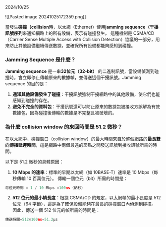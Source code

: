 
2024/10/25

![[Pasted image 20241025172359.png]]

當發生**碰撞（collision**時，以太網（Ethernet）使用**jamming sequence（干擾訊號序列**來通知網路上的所有設備，表示有碰撞發生。
這種機制是 CSMA/CD（Carrier Sense Multiple Access with Collision Detection）協議的一部分，用來防止其他設備繼續傳送數據，並確保所有設備都能夠感知到碰撞。

### **Jamming Sequence 是什麼？**

**Jamming sequence** 是一串**32位元（32-bit）** 的二進制訊號，當設備偵測到碰撞時，會立即停止傳輸原來的數據幀，並傳送這個干擾訊號。Jamming sequence 的目的是：

1. **通知其他設備發生了碰撞**：干擾訊號強制干擾網路中的其他設備，使它們也能感知到碰撞的存在。
2. **避免不完全的資料包**：干擾訊號還可以防止原來的數據包被接收方誤解為有效數據包，因為碰撞後傳輸的數據是不完整且被破壞的。

### **為什麼 collision window 的來回時間是 51.2 微秒？**

在以太網中，碰撞窗口（collision window）的最大時間來自於整個網路的**最長雙向傳播延遲時間**，這是網路中兩個最遠的節點之間發送訊號到接收訊號所需的時間。

以下是 51.2 微秒的具體原因：

1. **10 Mbps 的速率**：標準的早期以太網（如 10BASE-T）速率是 10 Mbps（每秒傳輸 10 百萬位元）。
   傳輸一個位元（bit）所需的時間是：
```C
每位元時間 = 1 / 10 Mbps =100ns（納秒）
```
    
2. **512 位元的最小幀長度**：根據 CSMA/CD 的規定，以太網幀的最小長度是 512 位元（64 字節），這是為了確保設備能夠在最長的碰撞窗口內偵測到碰撞。
   因此，傳送一個 512 位元的幀所需的時間是：
```C
傳送時間=512×100ns=51.2μs
```
